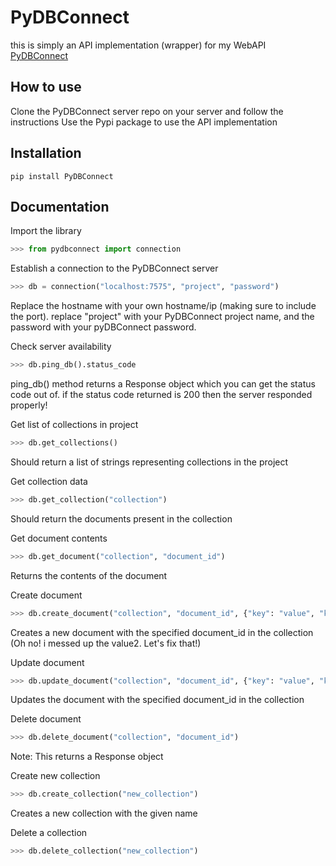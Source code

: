 # PyDBConnect
this is simply an API implementation (wrapper) for my WebAPI [PyDBConnect](https://github.com/nexus-novelist/PyDBConnect)

## How to use
Clone the PyDBConnect server repo on your server and follow the instructions
Use the Pypi package to use the API implementation

## Installation

```
pip install PyDBConnect
```

## Documentation

Import the library
```python
>>> from pydbconnect import connection
```

Establish a connection to the PyDBConnect server
```python
>>> db = connection("localhost:7575", "project", "password")
```
Replace the hostname with your own hostname/ip (making sure to include the port).
replace "project" with your PyDBConnect project name, and the password with your pyDBConnect password.

Check server availability
```python
>>> db.ping_db().status_code
```
ping_db() method returns a Response object which you can get the status code out of.
if the status code returned is 200 then the server responded properly!

Get list of collections in project
```python
>>> db.get_collections()
```
Should return a list of strings representing collections in the project

Get collection data
```python
>>> db.get_collection("collection")
```
Should return the documents present in the collection

Get document contents
```python
>>> db.get_document("collection", "document_id")
```
Returns the contents of the document

Create document
```python
>>> db.create_document("collection", "document_id", {"key": "value", "key2": "value3"})
```
Creates a new document with the specified document_id in the collection
(Oh no! i messed up the value2. Let's fix that!)

Update document
```python
>>> db.update_document("collection", "document_id", {"key": "value", "key2": "value2"})
```
Updates the document with the specified document_id in the collection

Delete document
```python
>>> db.delete_document("collection", "document_id")
```
Note: This returns a Response object

Create new collection
```python
>>> db.create_collection("new_collection")
```
Creates a new collection with the given name

Delete a collection
```python
>>> db.delete_collection("new_collection")
```
